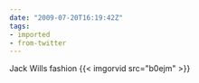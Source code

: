 ```yaml
---
date: "2009-07-20T16:19:42Z"
tags:
- imported
- from-twitter
---
```

Jack Wills fashion {{< imgorvid src="b0ejm" >}}
